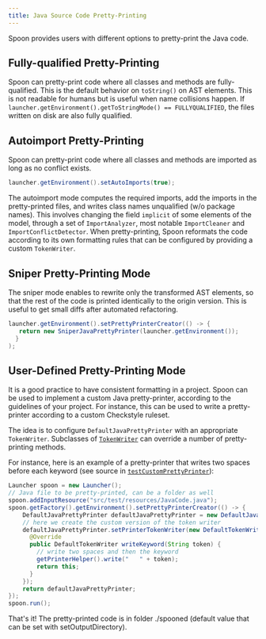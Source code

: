 ```yaml
---
title: Java Source Code Pretty-Printing
---
```


Spoon provides users with different options to pretty-print the Java code.


## Fully-qualified Pretty-Printing

Spoon can pretty-print code where all classes and methods  are fully-qualified. This is the default behavior on `toString()` on AST elements.
This is not readable for humans but is useful when name collisions happen. If `launcher.getEnvironment().getToStringMode() == FULLYQUALIFIED`, the files written on disk are also fully qualified. 


## Autoimport Pretty-Printing 

Spoon can pretty-print code where all classes and methods  are imported as long as no conflict exists. 

```java
launcher.getEnvironment().setAutoImports(true);
```

The autoimport mode computes the required imports, add the imports in the pretty-printed files, and writes class names unqualified (w/o package names). This involves changing the field `implicit` of some elements of the model, through a set of `ImportAnalyzer`, most notable `ImportCleaner` and `ImportConflictDetector`.
When pretty-printing, Spoon reformats the code according to its own formatting rules that can be configured by providing a custom `TokenWriter`.

## Sniper Pretty-Printing Mode

 The sniper mode enables to rewrite only the transformed AST elements, so that the rest of the code is printed identically to the origin version. This is useful to get small diffs after automated refactoring. 

```java
launcher.getEnvironment().setPrettyPrinterCreator(() -> {
   return new SniperJavaPrettyPrinter(launcher.getEnvironment());
  }
);
```

## User-Defined Pretty-Printing Mode

It is a good practice to have consistent formatting in a project.
Spoon can be used to implement a custom Java pretty-printer, according to the guidelines of your project.
For instance, this can be used to write a pretty-printer according to a custom Checkstyle ruleset.

The idea is to configure `DefaultJavaPrettyPrinter` with an appropriate `TokenWriter`. Subclasses of [`TokenWriter`](http://spoon.gforge.inria.fr/mvnsites/spoon-core/apidocs/spoon/reflect/visitor/TokenWriter.html) can override a number of pretty-printing methods.

For instance, here is an example of a pretty-printer that writes two spaces before each keyword (see source in [`testCustomPrettyPrinter`](https://github.com/INRIA/spoon/blob/master/src/test/java/spoon/test/prettyprinter/PrinterTest.java)):

```java
Launcher spoon = new Launcher();
// Java file to be pretty-printed, can be a folder as well
spoon.addInputResource("src/test/resources/JavaCode.java");
spoon.getFactory().getEnvironment().setPrettyPrinterCreator(() -> {
    DefaultJavaPrettyPrinter defaultJavaPrettyPrinter = new DefaultJavaPrettyPrinter(spoon.getFactory().getEnvironment());
    // here we create the custom version of the token writer
    defaultJavaPrettyPrinter.setPrinterTokenWriter(new DefaultTokenWriter() {
      @Override
      public DefaultTokenWriter writeKeyword(String token) {
        // write two spaces and then the keyword
        getPrinterHelper().write("   " + token);
        return this;
      }
    });
    return defaultJavaPrettyPrinter;
});
spoon.run();
```

That's it! The pretty-printed code is in folder ./spooned (default value that can be set with setOutputDirectory).
